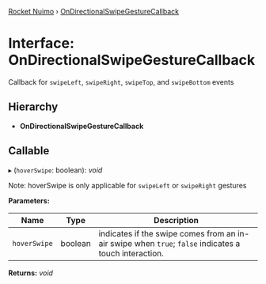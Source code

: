 [Rocket Nuimo](../README.md) › [OnDirectionalSwipeGestureCallback](ondirectionalswipegesturecallback.md)

# Interface: OnDirectionalSwipeGestureCallback

Callback for `swipeLeft`, `swipeRight`, `swipeTop`, and `swipeBottom` events

## Hierarchy

* **OnDirectionalSwipeGestureCallback**

## Callable

▸ (`hoverSwipe`: boolean): *void*

Note: hoverSwipe is only applicable for `swipeLeft` or `swipeRight` gestures

**Parameters:**

Name | Type | Description |
------ | ------ | ------ |
`hoverSwipe` | boolean | indicates if the swipe comes from an in-air swipe when `true`; `false`                     indicates a touch interaction.  |

**Returns:** *void*
